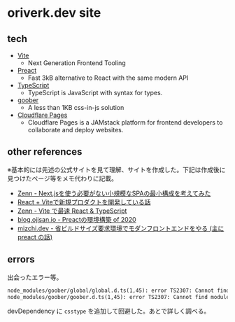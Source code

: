 # oriverk.dev site

## tech

- [Vite](https://vitejs.dev/)
  - Next Generation Frontend Tooling
- [Preact](https://preactjs.com/)
  - Fast 3kB alternative to React with the same modern API
- [TypeScript](https://www.typescriptlang.org/)
  - TypeScript is JavaScript with syntax for types.
- [goober](https://goober.rocks/)
  - A less than 1KB css-in-js solution
- [Cloudflare Pages](https://pages.cloudflare.com/)
  - Cloudflare Pages is a JAMstack platform for frontend developers to collaborate and deploy websites.

## other references

※基本的には先述の公式サイトを見て理解、サイトを作成した。下記は作成後に見つけたページ等をメモ代わりに記載。

- [Zenn - Next.jsを使う必要がない小規模なSPAの最小構成を考えてみた](https://zenn.dev/a_da_chi/articles/bfcca39eed6a0f)
- [React + Viteで新規プロダクトを開発している話](https://tech.hicustomer.jp/posts/react-vite/)
- [Zenn - Vite で最速 React & TypeScript](https://zenn.dev/sprout2000/articles/98145cf2a807b1)
- [blog.ojisan.io - Preactの環境構築 of 2020](https://blog.ojisan.io/how-to-create-preact-app-2020/)
- [mizchi.dev - 省ビルドサイズ要求環境でモダンフロントエンドをやる (主に preact の話)](https://mizchi.dev/202006261728-minimal-js)

## errors

出会ったエラー等。

```txt
node_modules/goober/global/global.d.ts(1,45): error TS2307: Cannot find module 'csstype' or its corresponding type declarations.
node_modules/goober/goober.d.ts(1,45): error TS2307: Cannot find module 'csstype' or its corresponding type declarations.
```

devDependency に `csstype` を追加して回避した。あとで詳しく調べる。
